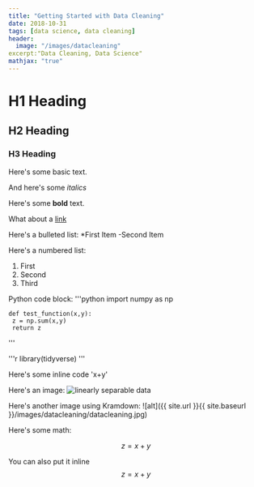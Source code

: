 ```yaml
---
title: "Getting Started with Data Cleaning"
date: 2018-10-31
tags: [data science, data cleaning]
header:
  image: "/images/datacleaning"
excerpt:"Data Cleaning, Data Science"
mathjax: "true"
---
```


# H1 Heading

## H2 Heading

### H3 Heading

Here's some basic text.

And here's some *italics*

Here's some **bold** text.

What  about a [link](https://github.com/jamesjcooper)

Here's a bulleted list:
*First Item
-Second Item

Here's a numbered list:
1. First
2. Second
3. Third

Python code block:
'''python
    import numpy as np
    
    def test_function(x,y):
     z = np.sum(x,y)
     return z
'''

'''r
library(tidyverse)
'''

Here's some inline code 'x+y'

Here's an image:
<img src="{{ site.url }}{{ site.baseurl }}/images/datacleaning/datacleaning.jpg" alt="linearly separable data">

Here's another image using Kramdown:
![alt]({{ site.url }}{{ site.baseurl }}/images/datacleaning/datacleaning.jpg)

Here's some math:

$$z=x+y$$

You can also put it inline $$z=x+y$$